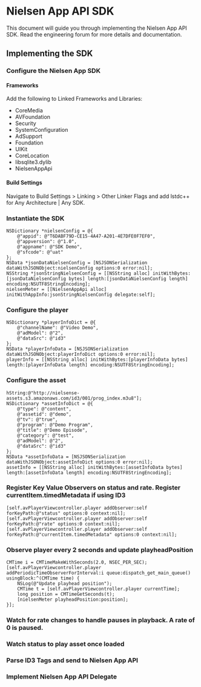 # Nielsen App API SDK

This document will guide you through implementing the Nielsen App API SDK.  Read the engineering forum for more details and documentation.


## Implementing the SDK


### Configure the Nielsen App SDK


#### Frameworks

Add the following to Linked Frameworks and Libraries:

* CoreMedia
* AVFoundation
* Security
* SystemConfiguration
* AdSupport
* Foundation
* UIKit
* CoreLocation
* libsqlite3.dylib
* NielsenAppApi


#### Build Settings

Navigate to Build Settings > Linking > Other Linker Flags and add lstdc++ for Any Architecture | Any SDK.


### Instantiate the SDK

    NSDictionary *nielsenConfig = @{
        @"appid": @"T6DABF79D-CE15-4A47-A201-4E7DFE0F7EF0",
        @"appversion": @"1.0",
        @"appname": @"SDK Demo",
        @"sfcode": @"uat"
    };
    NSData *jsonDataNielsenConfig = [NSJSONSerialization dataWithJSONObject:nielsenConfig options:0 error:nil];
    NSString *jsonStringNielsenConfig = [[NSString alloc] initWithBytes:[jsonDataNielsenConfig bytes] length:[jsonDataNielsenConfig length] encoding:NSUTF8StringEncoding];
    nielsenMeter = [[NielsenAppApi alloc] initWithAppInfo:jsonStringNielsenConfig delegate:self];


### Configure the player

    NSDictionary *playerInfoDict = @{
        @"channelName": @"Video Demo",
        @"adModel": @"2",
        @"dataSrc": @"id3"
    };
    NSData *playerInfoData = [NSJSONSerialization dataWithJSONObject:playerInfoDict options:0 error:nil];
    playerInfo = [[NSString alloc] initWithBytes:[playerInfoData bytes] length:[playerInfoData length] encoding:NSUTF8StringEncoding];


### Configure the asset

    hString:@"http://nielsense-assets.s3.amazonaws.com/id3/001/prog_index.m3u8"];
    NSDictionary *assetInfoDict = @{
        @"type": @"content",
        @"assetid": @"demo",
        @"tv": @"true",
        @"program": @"Demo Program",
        @"title": @"Demo Episode",
        @"category": @"test",
        @"adModel": @"2",
        @"dataSrc": @"id3"
    };
    NSData *assetInfoData = [NSJSONSerialization dataWithJSONObject:assetInfoDict options:0 error:nil];
    assetInfo = [[NSString alloc] initWithBytes:[assetInfoData bytes] length:[assetInfoData length] encoding:NSUTF8StringEncoding];


### Register Key Value Observers on status and rate.  Register currentItem.timedMetadata if using ID3

    [self.avPlayerViewcontroller.player addObserver:self forKeyPath:@"status" options:0 context:nil];
    [self.avPlayerViewcontroller.player addObserver:self forKeyPath:@"rate" options:0 context:nil];
    [self.avPlayerViewcontroller.player addObserver:self forKeyPath:@"currentItem.timedMetadata" options:0 context:nil];


### Observe player every 2 seconds and update playheadPosition

    CMTime i = CMTimeMakeWithSeconds(2.0, NSEC_PER_SEC);
    [self.avPlayerViewcontroller.player addPeriodicTimeObserverForInterval:i queue:dispatch_get_main_queue() usingBlock:^(CMTime time) {
        NSLog(@"Update playhead position");
        CMTime t = [self.avPlayerViewcontroller.player currentTime];
        long position = CMTimeGetSeconds(t);
        [nielsenMeter playheadPosition:position];
    }];


### Watch for rate changes to handle pauses in playback.  A rate of 0 is paused.


### Watch status to play asset once loaded


### Parse ID3 Tags and send to Nielsen App API


### Implement Nielsen App API Delegate

